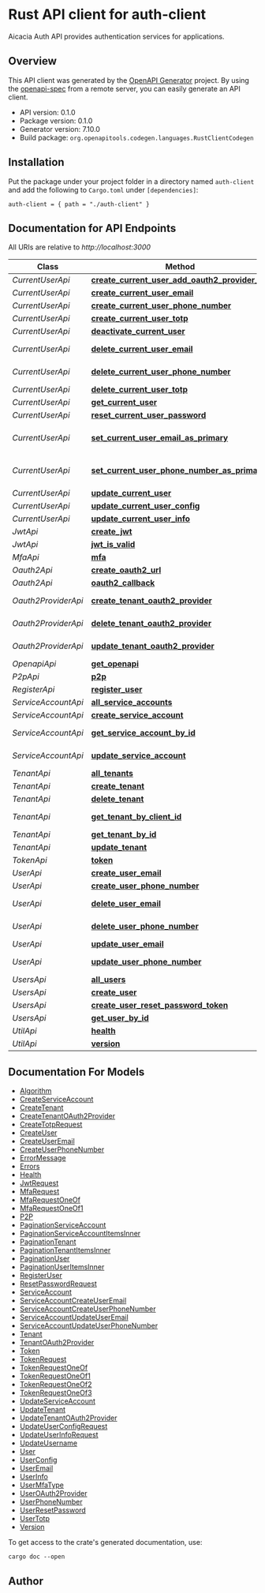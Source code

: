 # Rust API client for auth-client

Aicacia Auth API provides authentication services for applications.


## Overview

This API client was generated by the [OpenAPI Generator](https://openapi-generator.tech) project.  By using the [openapi-spec](https://openapis.org) from a remote server, you can easily generate an API client.

- API version: 0.1.0
- Package version: 0.1.0
- Generator version: 7.10.0
- Build package: `org.openapitools.codegen.languages.RustClientCodegen`

## Installation

Put the package under your project folder in a directory named `auth-client` and add the following to `Cargo.toml` under `[dependencies]`:

```
auth-client = { path = "./auth-client" }
```

## Documentation for API Endpoints

All URIs are relative to *http://localhost:3000*

Class | Method | HTTP request | Description
------------ | ------------- | ------------- | -------------
*CurrentUserApi* | [**create_current_user_add_oauth2_provider_url**](docs/CurrentUserApi.md#create_current_user_add_oauth2_provider_url) | **Post** /current-user/oauth2/{provider} | 
*CurrentUserApi* | [**create_current_user_email**](docs/CurrentUserApi.md#create_current_user_email) | **Post** /current-user/emails | 
*CurrentUserApi* | [**create_current_user_phone_number**](docs/CurrentUserApi.md#create_current_user_phone_number) | **Post** /current-user/phone-numbers | 
*CurrentUserApi* | [**create_current_user_totp**](docs/CurrentUserApi.md#create_current_user_totp) | **Post** /current-user/totp | 
*CurrentUserApi* | [**deactivate_current_user**](docs/CurrentUserApi.md#deactivate_current_user) | **Delete** /current-user | 
*CurrentUserApi* | [**delete_current_user_email**](docs/CurrentUserApi.md#delete_current_user_email) | **Delete** /current-user/emails/{email_id} | 
*CurrentUserApi* | [**delete_current_user_phone_number**](docs/CurrentUserApi.md#delete_current_user_phone_number) | **Delete** /current-user/phone-numbers/{phone_number_id} | 
*CurrentUserApi* | [**delete_current_user_totp**](docs/CurrentUserApi.md#delete_current_user_totp) | **Delete** /current-user/totp | 
*CurrentUserApi* | [**get_current_user**](docs/CurrentUserApi.md#get_current_user) | **Get** /current-user | 
*CurrentUserApi* | [**reset_current_user_password**](docs/CurrentUserApi.md#reset_current_user_password) | **Post** /current-user/reset-password | 
*CurrentUserApi* | [**set_current_user_email_as_primary**](docs/CurrentUserApi.md#set_current_user_email_as_primary) | **Put** /current-user/emails/{email_id}/set-as-primary | 
*CurrentUserApi* | [**set_current_user_phone_number_as_primary**](docs/CurrentUserApi.md#set_current_user_phone_number_as_primary) | **Put** /current-user/phone-numbers/{phone_number_id}/set-as-primary | 
*CurrentUserApi* | [**update_current_user**](docs/CurrentUserApi.md#update_current_user) | **Put** /current-user | 
*CurrentUserApi* | [**update_current_user_config**](docs/CurrentUserApi.md#update_current_user_config) | **Put** /current-user/config | 
*CurrentUserApi* | [**update_current_user_info**](docs/CurrentUserApi.md#update_current_user_info) | **Put** /current-user/info | 
*JwtApi* | [**create_jwt**](docs/JwtApi.md#create_jwt) | **Post** /jwt | 
*JwtApi* | [**jwt_is_valid**](docs/JwtApi.md#jwt_is_valid) | **Get** /jwt | 
*MfaApi* | [**mfa**](docs/MfaApi.md#mfa) | **Post** /mfa | 
*Oauth2Api* | [**create_oauth2_url**](docs/Oauth2Api.md#create_oauth2_url) | **Post** /oauth2/{provider} | 
*Oauth2Api* | [**oauth2_callback**](docs/Oauth2Api.md#oauth2_callback) | **Get** /oauth2/{provider}/callback | 
*Oauth2ProviderApi* | [**create_tenant_oauth2_provider**](docs/Oauth2ProviderApi.md#create_tenant_oauth2_provider) | **Post** /tenants/{tenant_id}/oauth2-providers | 
*Oauth2ProviderApi* | [**delete_tenant_oauth2_provider**](docs/Oauth2ProviderApi.md#delete_tenant_oauth2_provider) | **Delete** /tenants/{tenant_id}/oauth2-providers/{tenant_oauht2_provider_id} | 
*Oauth2ProviderApi* | [**update_tenant_oauth2_provider**](docs/Oauth2ProviderApi.md#update_tenant_oauth2_provider) | **Put** /tenants/{tenant_id}/oauth2-providers/{tenant_oauht2_provider_id} | 
*OpenapiApi* | [**get_openapi**](docs/OpenapiApi.md#get_openapi) | **Get** /openapi.json | 
*P2pApi* | [**p2p**](docs/P2pApi.md#p2p) | **Get** /p2p | 
*RegisterApi* | [**register_user**](docs/RegisterApi.md#register_user) | **Post** /register | 
*ServiceAccountApi* | [**all_service_accounts**](docs/ServiceAccountApi.md#all_service_accounts) | **Get** /service-accounts | 
*ServiceAccountApi* | [**create_service_account**](docs/ServiceAccountApi.md#create_service_account) | **Post** /service-accounts | 
*ServiceAccountApi* | [**get_service_account_by_id**](docs/ServiceAccountApi.md#get_service_account_by_id) | **Get** /service-accounts/{service_account_id} | 
*ServiceAccountApi* | [**update_service_account**](docs/ServiceAccountApi.md#update_service_account) | **Put** /service-accounts/{service_account_id} | 
*TenantApi* | [**all_tenants**](docs/TenantApi.md#all_tenants) | **Get** /tenants | 
*TenantApi* | [**create_tenant**](docs/TenantApi.md#create_tenant) | **Post** /tenants | 
*TenantApi* | [**delete_tenant**](docs/TenantApi.md#delete_tenant) | **Delete** /tenants/{tenant_id} | 
*TenantApi* | [**get_tenant_by_client_id**](docs/TenantApi.md#get_tenant_by_client_id) | **Get** /tenants/by-client-id/{tenant_client_id} | 
*TenantApi* | [**get_tenant_by_id**](docs/TenantApi.md#get_tenant_by_id) | **Get** /tenants/{tenant_id} | 
*TenantApi* | [**update_tenant**](docs/TenantApi.md#update_tenant) | **Put** /tenants/{tenant_id} | 
*TokenApi* | [**token**](docs/TokenApi.md#token) | **Post** /token | 
*UserApi* | [**create_user_email**](docs/UserApi.md#create_user_email) | **Post** /users/{user_id}/emails | 
*UserApi* | [**create_user_phone_number**](docs/UserApi.md#create_user_phone_number) | **Post** /users/{user_id}/phone_numbers | 
*UserApi* | [**delete_user_email**](docs/UserApi.md#delete_user_email) | **Delete** /users/{user_id}/emails/{email_id} | 
*UserApi* | [**delete_user_phone_number**](docs/UserApi.md#delete_user_phone_number) | **Delete** /users/{user_id}/phone-numbers/{phone_number_id} | 
*UserApi* | [**update_user_email**](docs/UserApi.md#update_user_email) | **Put** /users/{user_id}/emails/{email_id} | 
*UserApi* | [**update_user_phone_number**](docs/UserApi.md#update_user_phone_number) | **Put** /users/{user_id}/phone-numbers/{phone_number_id} | 
*UsersApi* | [**all_users**](docs/UsersApi.md#all_users) | **Get** /users | 
*UsersApi* | [**create_user**](docs/UsersApi.md#create_user) | **Post** /users | 
*UsersApi* | [**create_user_reset_password_token**](docs/UsersApi.md#create_user_reset_password_token) | **Post** /users/{user_id}/reset-password | 
*UsersApi* | [**get_user_by_id**](docs/UsersApi.md#get_user_by_id) | **Get** /users/{user_id} | 
*UtilApi* | [**health**](docs/UtilApi.md#health) | **Get** /health | 
*UtilApi* | [**version**](docs/UtilApi.md#version) | **Get** /version | 


## Documentation For Models

 - [Algorithm](docs/Algorithm.md)
 - [CreateServiceAccount](docs/CreateServiceAccount.md)
 - [CreateTenant](docs/CreateTenant.md)
 - [CreateTenantOAuth2Provider](docs/CreateTenantOAuth2Provider.md)
 - [CreateTotpRequest](docs/CreateTotpRequest.md)
 - [CreateUser](docs/CreateUser.md)
 - [CreateUserEmail](docs/CreateUserEmail.md)
 - [CreateUserPhoneNumber](docs/CreateUserPhoneNumber.md)
 - [ErrorMessage](docs/ErrorMessage.md)
 - [Errors](docs/Errors.md)
 - [Health](docs/Health.md)
 - [JwtRequest](docs/JwtRequest.md)
 - [MfaRequest](docs/MfaRequest.md)
 - [MfaRequestOneOf](docs/MfaRequestOneOf.md)
 - [MfaRequestOneOf1](docs/MfaRequestOneOf1.md)
 - [P2P](docs/P2P.md)
 - [PaginationServiceAccount](docs/PaginationServiceAccount.md)
 - [PaginationServiceAccountItemsInner](docs/PaginationServiceAccountItemsInner.md)
 - [PaginationTenant](docs/PaginationTenant.md)
 - [PaginationTenantItemsInner](docs/PaginationTenantItemsInner.md)
 - [PaginationUser](docs/PaginationUser.md)
 - [PaginationUserItemsInner](docs/PaginationUserItemsInner.md)
 - [RegisterUser](docs/RegisterUser.md)
 - [ResetPasswordRequest](docs/ResetPasswordRequest.md)
 - [ServiceAccount](docs/ServiceAccount.md)
 - [ServiceAccountCreateUserEmail](docs/ServiceAccountCreateUserEmail.md)
 - [ServiceAccountCreateUserPhoneNumber](docs/ServiceAccountCreateUserPhoneNumber.md)
 - [ServiceAccountUpdateUserEmail](docs/ServiceAccountUpdateUserEmail.md)
 - [ServiceAccountUpdateUserPhoneNumber](docs/ServiceAccountUpdateUserPhoneNumber.md)
 - [Tenant](docs/Tenant.md)
 - [TenantOAuth2Provider](docs/TenantOAuth2Provider.md)
 - [Token](docs/Token.md)
 - [TokenRequest](docs/TokenRequest.md)
 - [TokenRequestOneOf](docs/TokenRequestOneOf.md)
 - [TokenRequestOneOf1](docs/TokenRequestOneOf1.md)
 - [TokenRequestOneOf2](docs/TokenRequestOneOf2.md)
 - [TokenRequestOneOf3](docs/TokenRequestOneOf3.md)
 - [UpdateServiceAccount](docs/UpdateServiceAccount.md)
 - [UpdateTenant](docs/UpdateTenant.md)
 - [UpdateTenantOAuth2Provider](docs/UpdateTenantOAuth2Provider.md)
 - [UpdateUserConfigRequest](docs/UpdateUserConfigRequest.md)
 - [UpdateUserInfoRequest](docs/UpdateUserInfoRequest.md)
 - [UpdateUsername](docs/UpdateUsername.md)
 - [User](docs/User.md)
 - [UserConfig](docs/UserConfig.md)
 - [UserEmail](docs/UserEmail.md)
 - [UserInfo](docs/UserInfo.md)
 - [UserMfaType](docs/UserMfaType.md)
 - [UserOAuth2Provider](docs/UserOAuth2Provider.md)
 - [UserPhoneNumber](docs/UserPhoneNumber.md)
 - [UserResetPassword](docs/UserResetPassword.md)
 - [UserTotp](docs/UserTotp.md)
 - [Version](docs/Version.md)


To get access to the crate's generated documentation, use:

```
cargo doc --open
```

## Author



